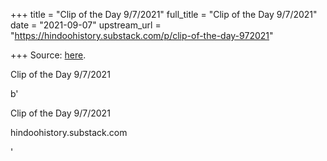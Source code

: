 +++
title = "Clip of the Day 9/7/2021"
full_title = "Clip of the Day 9/7/2021"
date = "2021-09-07"
upstream_url = "https://hindoohistory.substack.com/p/clip-of-the-day-972021"

+++
Source: [here](https://hindoohistory.substack.com/p/clip-of-the-day-972021).

Clip of the Day 9/7/2021

b'

Clip of the Day 9/7/2021

hindoohistory.substack.com

'
